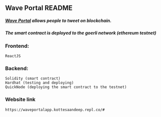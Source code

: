 ## Wave Portal README

##### [Wave Portal](https://waveportalapp.kottesaandeep.repl.co/) allows people to tweet on blockchain.
##### The smart contract is deployed to the goerli network (ethereum testnet)

### Frontend:
    ReactJS

### Backend:
    Solidity (smart contract)
    Hardhat (testing and deploying)
    QuickNode (deploying the smart contract to the testnet)


### Website link
    https://waveportalapp.kottesaandeep.repl.co/#